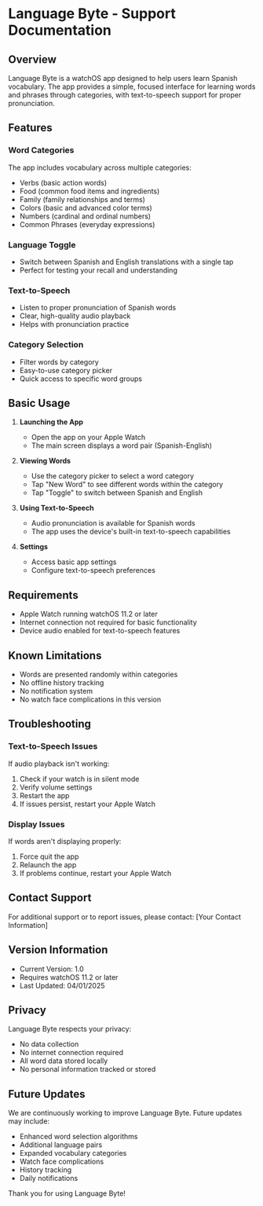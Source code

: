 # Language Byte - Support Documentation

## Overview
Language Byte is a watchOS app designed to help users learn Spanish vocabulary. The app provides a simple, focused interface for learning words and phrases through categories, with text-to-speech support for proper pronunciation.

## Features

### Word Categories
The app includes vocabulary across multiple categories:
- Verbs (basic action words)
- Food (common food items and ingredients)
- Family (family relationships and terms)
- Colors (basic and advanced color terms)
- Numbers (cardinal and ordinal numbers)
- Common Phrases (everyday expressions)

### Language Toggle
- Switch between Spanish and English translations with a single tap
- Perfect for testing your recall and understanding

### Text-to-Speech
- Listen to proper pronunciation of Spanish words
- Clear, high-quality audio playback
- Helps with pronunciation practice

### Category Selection
- Filter words by category
- Easy-to-use category picker
- Quick access to specific word groups

## Basic Usage

1. **Launching the App**
   - Open the app on your Apple Watch
   - The main screen displays a word pair (Spanish-English)

2. **Viewing Words**
   - Use the category picker to select a word category
   - Tap "New Word" to see different words within the category
   - Tap "Toggle" to switch between Spanish and English

3. **Using Text-to-Speech**
   - Audio pronunciation is available for Spanish words
   - The app uses the device's built-in text-to-speech capabilities

4. **Settings**
   - Access basic app settings
   - Configure text-to-speech preferences

## Requirements
- Apple Watch running watchOS 11.2 or later
- Internet connection not required for basic functionality
- Device audio enabled for text-to-speech features

## Known Limitations
- Words are presented randomly within categories
- No offline history tracking
- No notification system
- No watch face complications in this version

## Troubleshooting

### Text-to-Speech Issues
If audio playback isn't working:
1. Check if your watch is in silent mode
2. Verify volume settings
3. Restart the app
4. If issues persist, restart your Apple Watch

### Display Issues
If words aren't displaying properly:
1. Force quit the app
2. Relaunch the app
3. If problems continue, restart your Apple Watch

## Contact Support
For additional support or to report issues, please contact:
[Your Contact Information]

## Version Information
- Current Version: 1.0
- Requires watchOS 11.2 or later
- Last Updated: 04/01/2025

## Privacy
Language Byte respects your privacy:
- No data collection
- No internet connection required
- All word data stored locally
- No personal information tracked or stored

## Future Updates
We are continuously working to improve Language Byte. Future updates may include:
- Enhanced word selection algorithms
- Additional language pairs
- Expanded vocabulary categories
- Watch face complications
- History tracking
- Daily notifications

Thank you for using Language Byte!
